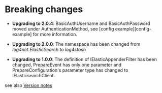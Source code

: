 Breaking changes
=====================

* __Upgrading to 2.0.4__: BasicAuthUsername and BasicAuthPassword moved under AuthenticationMethod, see [config example][config-example] for more information.

* __Upgrading to 2.0.0__: The namespace has been changed from _log4net.ElasticSearch_ to _log4stash_ 

* __Upgrading to 1.0.0__: The definition of IElasticAppenderFilter has been changed, PrepareEvent has only one parameter and PrepareConfiguration's parameter type has changed to IElasticsearchClient.


see also [Version notes](http://urielha.github.io/log4stash/notes.html)
